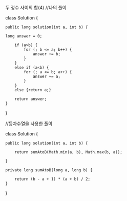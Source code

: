 두 정수 사이의 합(4)
//나의 풀이

class Solution {
    
    public long solution(int a, int b) {
    
    long answer = 0;

        if (a>b) {
            for (; b <= a; b++) {
                answer += b;
            }
        }
        else if (a<b) {
            for (; a <= b; a++) {
                answer += a;
            }
        }
        else {return a;}

        return answer;
    }
}

//등차수열을 사용한 풀이

class Solution {

    public long solution(int a, int b) {
        
        return sumAtoB(Math.min(a, b), Math.max(b, a));
    
    }

    private long sumAtoB(long a, long b) {
        
        return (b - a + 1) * (a + b) / 2;
    }
}
